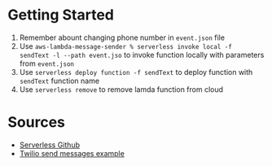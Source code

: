 # Getting Started
1. Remember abount changing phone number in `event.json` file
2. Use `aws-lambda-message-sender % serverless invoke local -f sendText -l --path event.jso` to invoke function locally with parameters from `event.json`
3. Use `serverless deploy function -f sendText` to deploy function with `sendText` function name
4. Use `serverless remove` to remove lamda function from cloud
# Sources

- [Serverless Github](https://github.com/serverless/serverless)
- [Twilio send messages example](https://github.com/serverless/examples/tree/master/aws-node-twilio-send-text-message)